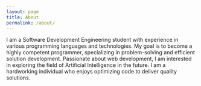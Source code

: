 ```yaml
---
layout: page
title: About
permalink: /about/
---
```


I am a Software Development Engineering student with experience in various programming languages and technologies. My goal is to become a highly competent programmer, specializing in problem-solving and efficient solution development. Passionate about web development, I am interested in exploring the field of Artificial Intelligence in the future. I am a hardworking individual who enjoys optimizing code to deliver quality solutions.
